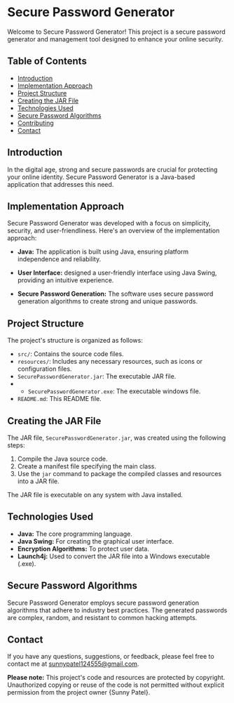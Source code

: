 # Secure Password Generator

Welcome to Secure Password Generator! This project is a secure password generator and management tool designed to enhance your online security.

## Table of Contents

- [Introduction](#introduction)
- [Implementation Approach](#implementation-approach)
- [Project Structure](#project-structure)
- [Creating the JAR File](#creating-the-jar-file)
- [Technologies Used](#technologies-used)
- [Secure Password Algorithms](#secure-password-algorithms)
- [Contributing](#contributing)
- [Contact](#contact)

## Introduction

In the digital age, strong and secure passwords are crucial for protecting your online identity. Secure Password Generator is a Java-based application that addresses this need.

## Implementation Approach

Secure Password Generator was developed with a focus on simplicity, security, and user-friendliness. Here's an overview of the implementation approach:

- **Java:** The application is built using Java, ensuring platform independence and reliability.

- **User Interface:** designed a user-friendly interface using Java Swing, providing an intuitive experience.

- **Secure Password Generation:** The software uses secure password generation algorithms to create strong and unique passwords.


## Project Structure

The project's structure is organized as follows:

- `src/`: Contains the source code files.
- `resources/`: Includes any necessary resources, such as icons or configuration files.
- `SecurePasswordGenerator.jar`: The executable JAR file.
- - `SecurePasswordGenerator.exe`: The executable windows file.
- `README.md`: This README file.

## Creating the JAR File

The JAR file, `SecurePasswordGenerator.jar`, was created using the following steps:

1. Compile the Java source code.
2. Create a manifest file specifying the main class.
3. Use the `jar` command to package the compiled classes and resources into a JAR file.

The JAR file is executable on any system with Java installed.

## Technologies Used

- **Java:** The core programming language.
- **Java Swing:** For creating the graphical user interface.
- **Encryption Algorithms:** To protect user data.
- **Launch4j:** Used to convert the JAR file into a Windows executable (.exe).

## Secure Password Algorithms

Secure Password Generator employs secure password generation algorithms that adhere to industry best practices. The generated passwords are complex, random, and resistant to common hacking attempts.

## Contact

If you have any questions, suggestions, or feedback, please feel free to contact me at sunnypatel124555@gmail.com.

**Please note:** This project's code and resources are protected by copyright. Unauthorized copying or reuse of the code is not permitted without explicit permission from the project owner {Sunny Patel}.
